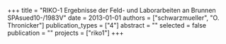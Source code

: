 +++
title = "RIKO-1 Ergebnisse der Feld- und Laborarbeiten an Brunnen SPAsued10-/1983V"
date = 2013-01-01
authors = ["schwarzmueller", "O. Thronicker"]
publication_types = ["4"]
abstract = ""
selected = false
publication = ""
projects = ["riko1"]
+++

